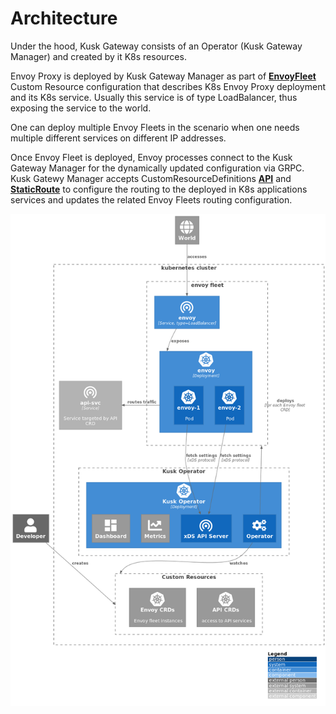 # Architecture

Under the hood, Kusk Gateway consists of an Operator (Kusk Gateway Manager) and created by it K8s resources.

Envoy Proxy is deployed by Kusk Gateway Manager as part of [**EnvoyFleet**](customresources/envoyfleet.md) Custom Resource configuration that describes K8s Envoy Proxy deployment and its K8s service.
Usually this service is of type LoadBalancer, thus exposing the service to the world.

One can deploy multiple Envoy Fleets in the scenario when one needs multiple different services on different IP addresses.

Once Envoy Fleet is deployed, Envoy processes connect to the Kusk Gateway Manager for the dynamically updated configuration via GRPC.
Kusk Gatewy Manager accepts CustomResourceDefinitions [**API**](customresources/api.md) and [**StaticRoute**](customresources/staticroute.md) to configure the routing to the deployed in K8s applications services and updates the related Envoy Fleets routing configuration.

![kusk-gateway arch diagram](img/arch.png)
